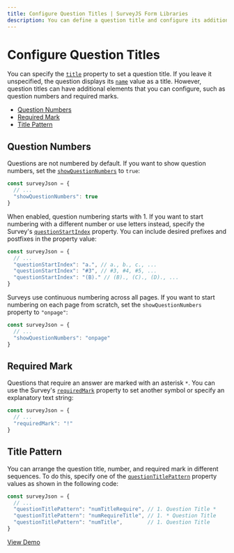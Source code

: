 ```yaml
---
title: Configure Question Titles | SurveyJS Form Libraries
description: You can define a question title and configure its additional elements, such as a question sequence number or 'required' marks.
---
```

# Configure Question Titles

You can specify the [`title`](https://surveyjs.io/Documentation/Library?id=Question#title) property to set a question title. If you leave it unspecified, the question displays its [`name`](https://surveyjs.io/Documentation/Library?id=Question#name) value as a title. However, question titles can have additional elements that you can configure, such as question numbers and required marks.

- [Question Numbers](#question-numbers)
- [Required Mark](#required-mark)
- [Title Pattern](#title-pattern)

## Question Numbers

Questions are not numbered by default. If you want to show question numbers, set the [`showQuestionNumbers`](https://surveyjs.io/Documentation/Library/?id=surveymodel#showQuestionNumbers) to `true`:

```js
const surveyJson = {
  // ...
  "showQuestionNumbers": true
}
```

When enabled, question numbering starts with 1. If you want to start numbering with a different number or use letters instead, specify the Survey's [`questionStartIndex`](https://surveyjs.io/Documentation/Library/?id=surveymodel#questionStartIndex) property. You can include desired prefixes and postfixes in the property value:

```js
const surveyJson = {
  // ...
  "questionStartIndex": "a.", // a., b., c., ...
  "questionStartIndex": "#3", // #3, #4, #5, ...
  "questionStartIndex": "(B)." // (B)., (C)., (D)., ...
}
```

Surveys use continuous numbering across all pages. If you want to start numbering on each page from scratch, set the `showQuestionNumbers` property to `"onpage"`:

```js
const surveyJson = {
  // ...
  "showQuestionNumbers": "onpage"
}
```

## Required Mark

Questions that require an answer are marked with an asterisk `*`. You can use the Survey's [`requiredMark`](https://surveyjs.io/Documentation/Library?id=surveymodel#requiredMark) property to set another symbol or specify an explanatory text string:

```js
const surveyJson = {
  // ...
  "requiredMark": "!"
}
```

## Title Pattern

You can arrange the question title, number, and required mark in different sequences. To do this, specify one of the [`questionTitlePattern`](https://surveyjs.io/Documentation/Library?id=surveymodel#questionTitlePattern) property values as shown in the following code:

```js
const surveyJson = {
  // ...
  "questionTitlePattern": "numTitleRequire", // 1. Question Title *
  "questionTitlePattern": "numRequireTitle", // 1. * Question Title  
  "questionTitlePattern": "numTitle",        // 1. Question Title
}
```

[View Demo](https://surveyjs.io/form-library/examples/survey-processtext/ (linkStyle))
